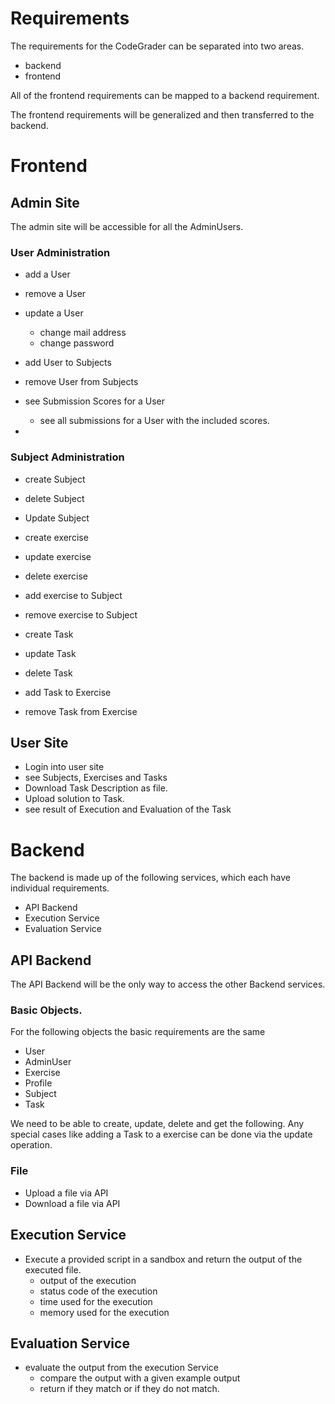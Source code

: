 # Requirements
The requirements for the CodeGrader can be separated into two areas. 
- backend 
- frontend

All of the frontend requirements can be mapped to a backend requirement. 

The frontend requirements will be generalized and then transferred to the backend.

# Frontend

## Admin Site
The admin site will be accessible for all the AdminUsers.

### User Administration
- add a User
- remove a User
- update a User
  - change mail address
  - change password
- add User to Subjects
- remove User from Subjects
- see Submission Scores for a User
  - see all submissions for a User with the included scores. 

- 
### Subject Administration
- create Subject
- delete Subject
- Update Subject


- create exercise
- update exercise
- delete exercise
- add exercise to Subject
- remove exercise to Subject


- create Task
- update Task
- delete Task
- add Task to Exercise
- remove Task from Exercise

## User Site
- Login into user site
- see Subjects, Exercises and Tasks
- Download Task Description as file. 
- Upload solution to Task. 
- see result of Execution and Evaluation of the Task 

# Backend
The backend is made up of the following services, which each have individual requirements. 
- API Backend
- Execution Service
- Evaluation Service


## API Backend
The API Backend will be the only way to access the other Backend services. 

### Basic Objects.
For the following objects the basic requirements are the same
- User
- AdminUser
- Exercise
- Profile
- Subject
- Task

We need to be able to create, update, delete and get the following. Any special cases like adding a Task to a exercise can be done via the update operation. 

### File
- Upload a file via API
- Download a file via API

## Execution Service
- Execute a provided script in a sandbox and return the output of the executed file. 
  - output of the execution
  - status code of the execution
  - time used for the execution
  - memory used for the execution

## Evaluation Service
- evaluate the output from the execution Service
  - compare the output with a given example output
  - return if they match or if they do not match. 